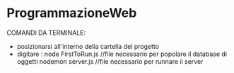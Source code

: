 # ProgrammazioneWeb

COMANDI DA TERMINALE:
- posizionarsi all'interno della cartella del progetto
- digitare :
 node FirstToRun.js   //file necessario per popolare il database di oggetti
 nodemon server.js     //file necessario per runnare il server
